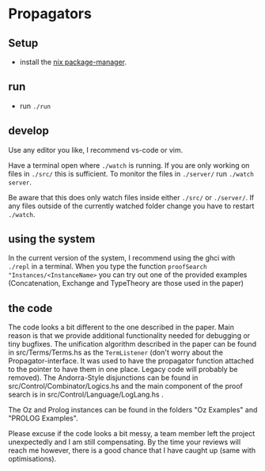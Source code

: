 # Propagators

## Setup

- install the [nix package-manager](https://nixos.org/guides/install-nix.html).

## run

- run `./run`

## develop

Use any editor you like, I recommend vs-code or vim.

Have a terminal open where `./watch` is running.
If you are only working on files in `./src/` this is sufficient.
To monitor the files in `./server/` run `./watch server`.

Be aware that this does only watch files inside either `./src/` or `./server/`.
If any files outside of the currently watched folder change you have to restart `./watch`.

## using the system

In the current version of the system, I recommend using the ghci with `./repl` in a terminal. When you type the function `proofSearch "Instances/<InstanceName>` you can try out one of the provided examples (Concatenation, Exchange and TypeTheory are those used in the paper)

## the code

The code looks a bit different to the one described in the paper. Main reason is that we provide additional functionality needed for debugging or tiny bugfixes. 
The unification algorithm described in the paper can be found in src/Terms/Terms.hs as the `TermListener` (don't worry about the Propagator-interface. It was used to have the propagator function attached to the pointer to have them in one place. Legacy code will probably be removed). The Andorra-Style disjunctions can be found in src/Control/Combinator/Logics.hs and the main component of the proof search is in src/Control/Language/LogLang.hs .

The Oz and Prolog instances can be found in the folders "Oz Examples" and "PROLOG Examples".

Please excuse if the code looks a bit messy, a team member left the project unexpectedly and I am still compensating. By the time your reviews will reach me however, there is a good chance that I have caught up (same with optimisations).

